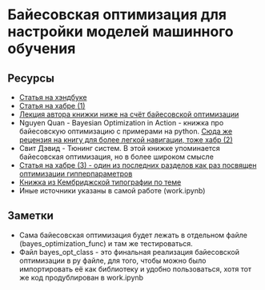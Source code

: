 # Байесовская оптимизация для настройки моделей машинного обучения
## Ресурсы 
- [Статья на хэндбуке](https://education.yandex.ru/handbook/ml/article/podbor-giperparametrov)
- [Статья на хабре (1)](https://habr.com/ru/companies/otus/articles/754402/)
- [Лекция автора книжки ниже на счёт байесовской оптимизации](https://youtu.be/ImXOdgEgaTM)
- Nguyen Quan - Bayesian Optimization in Action - книжка про байесовскую оптимизацию с примерами на python. [Сюда же рецензия на книгу для более легкой навигации, тоже хабр (2)](https://habr.com/ru/companies/ssp-soft/articles/868100/)
- Свит Дэвид - Тюнинг систем. В этой книжке упоминается байесовская оптимизация, но в более широком смысле
- [Статья на хабре (3) - один из последних разделов как раз посвящен оптимизации гипперпараметров](https://habr.com/ru/articles/853560/)
- [Книжка из Кембриджской типографии по теме](https://books.google.ru/books?hl=ru&lr=&id=MBCrEAAAQBAJ&oi=fnd&pg=PP1&dq=bayesian+optimization&ots=tkMEnf0duE&sig=oyCaMRwHbrcPGdNfX4m3xV_6G9E&redir_esc=y#v=onepage&q=bayesian%20optimization&f=false)
- Иные источники указаны в самой работе (work.ipynb)

## Заметки
- Сама байесовская оптимизация будет лежать в отдельном файле (bayes_optimization_func) и там же тестироваться.
- Файл bayes_opt_class - это финальная реализация байесовской оптимизации в py файле, для того, чтобы можно было импортировать её как библиотеку и удобно пользоваться, хотя тот же код продублирован в work.ipynb  